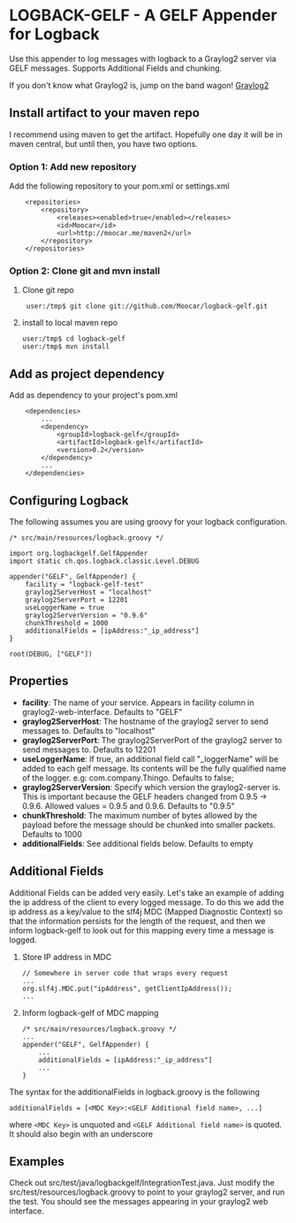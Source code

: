LOGBACK-GELF - A GELF Appender for Logback
==========================================

Use this appender to log messages with logback to a Graylog2 server via GELF messages. Supports Additional Fields and chunking.

If you don't know what Graylog2 is, jump on the band wagon! [Graylog2](http://graylog2.org)

Install artifact to your maven repo
-----------------------------------

I recommend using maven to get the artifact. Hopefully one day it will
be in maven central, but until then, you have two options.

### Option 1: Add new repository

Add the following repository to your pom.xml or settings.xml

        <repositories>
	        <repository>
			    <releases><enabled>true</enabled></releases>
                <id>Moocar</id>
                <url>http://moocar.me/maven2</url>
            </repository>
        </repositories>

### Option 2: Clone git and mvn install

1. Clone git repo

        user:/tmp$ git clone git://github.com/Moocar/logback-gelf.git

2.  install to local maven repo

        user:/tmp$ cd logback-gelf
        user:/tmp$ mvn install

Add as project dependency
-------------------------

Add as dependency to your project's pom.xml

        <dependencies>
            ...
            <dependency>
                <groupId>logback-gelf</groupId>
                <artifactId>logback-gelf</artifactId>
                <version>0.2</version>
            </dependency>
            ...
        </dependencies>

Configuring Logback
---------------------

The following assumes you are using groovy for your logback configuration.

    /* src/main/resources/logback.groovy */

    import org.logbackgelf.GelfAppender
    import static ch.qos.logback.classic.Level.DEBUG

    appender("GELF", GelfAppender) {
        facility = "logback-gelf-test"
        graylog2ServerHost = "localhost"
        graylog2ServerPort = 12201
        useLoggerName = true
        graylog2ServerVersion = "0.9.6"
        chunkThreshold = 1000
        additionalFields = [ipAddress:"_ip_address"]
    }

    root(DEBUG, ["GELF"])

Properties
----------

*   **facility**: The name of your service. Appears in facility column in graylog2-web-interface. Defaults to "GELF"
*   **graylog2ServerHost**: The hostname of the graylog2 server to send messages to. Defaults to "localhost"
*   **graylog2ServerPort**: The graylog2ServerPort of the graylog2 server to send messages to. Defaults to 12201
*   **useLoggerName**: If true, an additional field call "_loggerName" will be added to each gelf message. Its contents
will be the fully qualified name of the logger. e.g: com.company.Thingo. Defaults to false;
*   **graylog2ServerVersion**: Specify which version the graylog2-server is. This is important because the GELF headers
changed from 0.9.5 -> 0.9.6. Allowed values = 0.9.5 and 0.9.6. Defaults to "0.9.5"
*   **chunkThreshold**: The maximum number of bytes allowed by the payload before the message should be chunked into
smaller packets. Defaults to 1000
*   **additionalFields**: See additional fields below. Defaults to empty

Additional Fields
-----------------

Additional Fields can be added very easily. Let's take an example of adding the ip address of the client to every logged
message. To do this we add the ip address as a key/value to the slf4j MDC (Mapped Diagnostic Context) so that the
information persists for the length of the request, and then we inform logback-gelf to look out for this mapping every
time a message is logged.

1.  Store IP address in MDC

        // Somewhere in server code that wraps every request
        ...
        org.slf4j.MDC.put("ipAddress", getClientIpAddress());
        ...

2.  Inform logback-gelf of MDC mapping

        /* src/main/resources/logback.groovy */
        ...
        appender("GELF", GelfAppender) {
            ...
            additionalFields = [ipAddress:"_ip_address"]
            ...
        }

The syntax for the additionalFields in logback.groovy is the following

    additionalFields = [<MDC Key>:<GELF Additional field name>, ...]

where `<MDC Key>` is unquoted and `<GELF Additional field name>` is quoted. It should also begin with an underscore

Examples
--------

Check out src/test/java/logbackgelf/IntegrationTest.java. Just modify the src/test/resources/logback.groovy to point to
your graylog2 server, and run the test. You should see the messages appearing in your graylog2 web interface.
